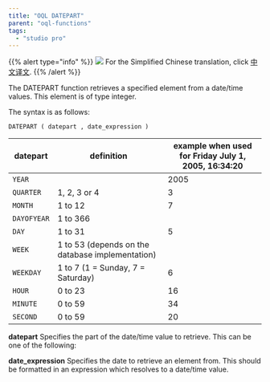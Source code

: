 ```yaml
---
title: "OQL DATEPART"
parent: "oql-functions"
tags:
  - "studio pro"
---
```


{{% alert type="info" %}}
<img src="attachments/chinese-translation/china.png" style="display: inline-block; margin: 0" /> For the Simplified Chinese translation, click [中文译文](https://cdn.mendix.tencent-cloud.com/documentation/refguide8/oql-datepart.pdf).
{{% /alert %}}

The DATEPART function retrieves a specified element from a date/time values. This element is of type integer.

The syntax is as follows:

```
DATEPART ( datepart , date_expression )
```

| datepart    | definition                                       | example when used for Friday July 1, 2005, 16:34:20 |
| ----------- | ------------------------------------------------ | --------------------------------------------------- |
| `YEAR`      |                                                  | 2005                                                |
| `QUARTER`   | 1, 2, 3 or 4                                     | 3                                                   |
| `MONTH`     | 1 to 12                                          | 7                                                   |
| `DAYOFYEAR` | 1 to 366                                         |                                                     |
| `DAY`       | 1 to 31                                          | 5                                                   |
| `WEEK`      | 1 to 53 (depends on the database implementation) |                                                     |
| `WEEKDAY`   | 1 to 7 (1 = Sunday, 7 = Saturday)                | 6                                                   |
| `HOUR`      | 0 to 23                                          | 16                                                  |
| `MINUTE`    | 0 to 59                                          | 34                                                  |
| `SECOND`    | 0 to 59                                          | 20                                                  |

**datepart** Specifies the part of the date/time value to retrieve. This can be one of the following:

**date_expression** Specifies the date to retrieve an element from. This should be formatted in an expression which resolves to a date/time value.
